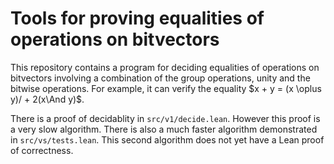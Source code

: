 # Tools for proving equalities of operations on bitvectors

This repository contains a program for deciding equalities of operations on bitvectors involving a combination of the group operations, unity and the bitwise operations. For example, it can verify the equality $x + y = (x \oplus y)/ + 2(x\And y)$. 

There is a proof of decidablity in `src/v1/decide.lean`. However this proof is a very slow algorithm. There is also a much faster algorithm demonstrated in `src/vs/tests.lean`. This second algorithm does not yet have a Lean proof of correctness.
